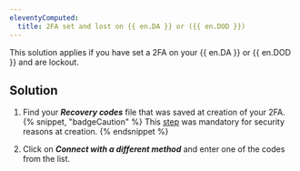 ```yaml
---
eleventyComputed:
  title: 2FA set and lost on {{ en.DA }} or ({{ en.DOD }})
---
```

This solution applies if you have set a 2FA on your {{ en.DA }} or {{ en.DOD }} and are lockout.
## Solution
1. Find your ***Recovery codes*** file that was saved at creation of your 2FA.  
{% snippet, "badgeCaution" %}
This [step](/cloud/sign-in-security/two-step-verification/#recovery-codes) was mandatory for security reasons at creation.
{% endsnippet %}  

2. Click on ***Connect with a different method*** and enter one of the codes from the list.
